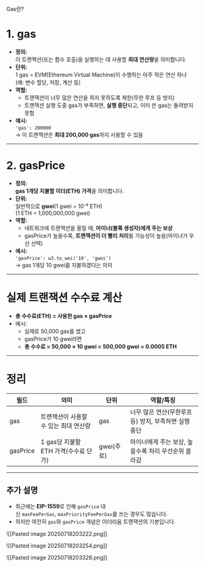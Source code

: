 Gas란?

# 1. **gas**

- **정의:**  
    이 트랜잭션(또는 함수 호출)을 실행하는 데 사용할 **최대 연산량**을 의미합니다.
- **단위:**  
    1 gas = EVM(Ethereum Virtual Machine)이 수행하는 아주 작은 연산 하나  
    (예: 변수 할당, 저장, 계산 등)
- **역할:**
    - 트랜잭션이 너무 많은 연산을 하지 못하도록 제한(무한 루프 등 방지)
    - 트랜잭션 실행 도중 gas가 부족하면, **실행 중단**되고, 이미 쓴 gas는 돌려받지 못함
- **예시:**  
    `'gas': 200000`  
    → 이 트랜잭션은 **최대 200,000 gas**까지 사용할 수 있음

---

# 2. **gasPrice**

- **정의:**  
    **gas 1개당 지불할 이더(ETH) 가격**을 의미합니다.
- **단위:**  
    일반적으로 **gwei**(1 gwei = 10⁻⁹ ETH)  
    (1 ETH = 1,000,000,000 gwei)
- **역할:**
    - 네트워크에 트랜잭션을 올릴 때, **마이너(블록 생성자)에게 주는 보상**
    - gasPrice가 높을수록, **트랜잭션이 더 빨리 처리**될 가능성이 높음(마이너가 우선 선택)
- **예시:**  
    `'gasPrice': w3.to_wei('10', 'gwei')`  
    → gas 1개당 10 gwei를 지불하겠다는 의미

---

# **실제 트랜잭션 수수료 계산**

- **총 수수료(ETH) = 사용한 gas × gasPrice**
- 예시:
    - 실제로 50,000 gas를 썼고
    - gasPrice가 10 gwei라면
    - **총 수수료 = 50,000 × 10 gwei = 500,000 gwei = 0.0005 ETH**

---

# **정리**

| 필드       | 의미                        | 단위       | 역할/특징                           |
| -------- | ------------------------- | -------- | ------------------------------- |
| gas      | 트랜잭션이 사용할 수 있는 최대 연산량     | gas      | 너무 많은 연산(무한루프 등) 방지, 부족하면 실행 중단 |
| gasPrice | 1 gas당 지불할 ETH 가격(수수료 단가) | gwei(주로) | 마이너에게 주는 보상, 높을수록 처리 우선순위 올라감   |

---

## **추가 설명**

- 최근에는 **EIP-1559**로 인해 `gasPrice` 대신 `maxFeePerGas`, `maxPriorityFeePerGas`를 쓰는 경우도 많습니다.
- 하지만 여전히 `gas`와 `gasPrice` 개념은 이더리움 트랜잭션의 기본입니다.

![[Pasted image 20250718203222.png]]

![[Pasted image 20250718203254.png]]

![[Pasted image 20250718203328.png]]